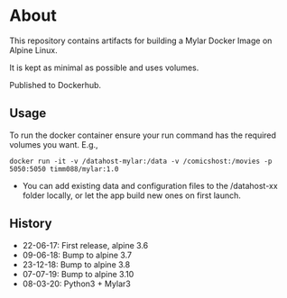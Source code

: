 # About

This repository contains artifacts for building a Mylar Docker Image on Alpine Linux.

It is kept as minimal as possible and uses volumes.

Published to Dockerhub.

## Usage

To run the docker container ensure your run command has the required volumes you want. E.g.,

`docker run -it -v /datahost-mylar:/data -v /comicshost:/movies -p 5050:5050 timm088/mylar:1.0`

- You can add existing data and configuration files to the /datahost-xx folder locally, or let the app build new ones on first launch.

## History

- 22-06-17: First release, alpine 3.6
- 09-06-18: Bump to alpine 3.7
- 23-12-18: Bump to alpine 3.8
- 07-07-19: Bump to alpine 3.10
- 08-03-20: Python3 + Mylar3
